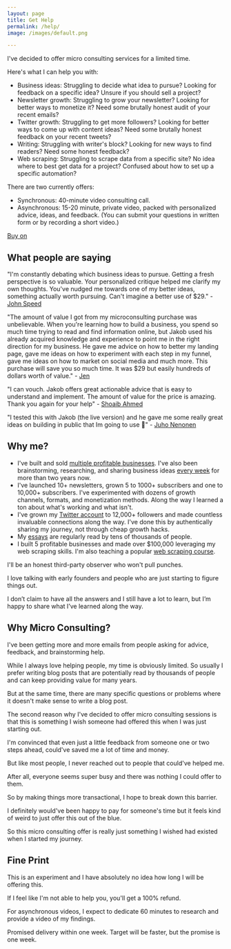```yaml
---
layout: page
title: Get Help
permalink: /help/
image: /images/default.png

---
```


I've decided to offer micro consulting services for a limited time.

Here's what I can help you with:

* Business ideas: Struggling to decide what idea to pursue? Looking for feedback on a specific idea? Unsure if you should sell a project?
* Newsletter growth: Struggling to grow your newsletter? Looking for better ways to monetize it? Need some brutally honest audit of your recent emails?
* Twitter growth: Struggling to get more followers? Looking for better ways to come up with content ideas? Need some brutally honest feedback on your recent tweets?
* Writing: Struggling with writer's block? Looking for new ways to find readers? Need some honest feedback?
* Web scraping: Struggling to scrape data from a specific site? No idea where to best get data for a project? Confused about how to set up a specific automation?

There are two currently offers:

* Synchronous: 40-minute video consulting call.
* Asynchronous: 15-20 minute, private video, packed with personalized advice, ideas, and feedback. (You can submit your questions in written form or by recording a short video.) 

<script src="https://gumroad.com/js/gumroad.js"></script>
<a class="gumroad-button" href="https://jakobgreenfeld.gumroad.com/l/uigrl">Buy on</a>


## What people are saying

"I'm constantly debating which business ideas to pursue. Getting a fresh perspective is so valuable. Your personalized critique helped me clarify my own thoughts. You've nudged me towards one of my better ideas, something actually worth pursuing. Can't imagine a better use of $29." - [John Speed](https://twitter.com/John_Speed)

"The amount of value I got from my microconsulting purchase was unbelievable. When you're learning how to build a business, you spend so much time trying to read and find information online, but Jakob used his already acquired knowledge and experience to point me in the right direction for my business. He gave me advice on how to better my landing page, gave me ideas on how to experiment with each step in my funnel, gave me ideas on how to market on social media and much more. This purchase will save you so much time. It was $29 but easily hundreds of dollars worth of value." - [Jen](https://twitter.com/raff_jen)

"I can vouch. Jakob offers great actionable advice that is easy to understand and implement. The amount of value for the price is amazing. Thank you again for your help" - [Shoaib Ahmed](https://twitter.com/ShoaibA323/status/1578324696214704129)


"I tested this with Jakob (the live version) and he gave me some really great ideas on building in public that Im going to use 🙏" - [Juho Nenonen](https://twitter.com/JNeponen/status/1578362698697302016)

## Why me?


* I've built and sold [multiple profitable businesses](/about). I've also been brainstorming, researching, and sharing business ideas [every week](https://brainstorms.substack.com) for more than two years now.
* I've launched 10+ newsletters, grown 5 to 1000+ subscribers and one to 10,000+ subscribers. I've experimented with dozens of growth channels, formats, and monetization methods. Along the way I learned a ton about what's working and what isn't.
* I've grown my [Twitter account](https://twitter.com/jakobgreenfeld) to 12,000+ followers and made countless invaluable connections along the way. I've done this by authentically sharing my journey, not through cheap growth hacks. 
* My [essays](/articles) are regularly read by tens of thousands of people. 
* I built 5 profitable businesses and made over $100,000 leveraging my web scraping skills. I'm also teaching a popular [web scraping course](https://jakobgreenfeld.gumroad.com/l/scraping).

I'll be an honest third-party observer who won't pull punches.

I love talking with early founders and people who are just starting to figure things out. 

I don’t claim to have all the answers and I still have a lot to learn, but I’m happy to share what I’ve learned along the way.


## Why Micro Consulting?

I've been getting more and more emails from people asking for advice, feedback, and brainstorming help. 

While I always love helping people, my time is obviously limited. So usually I prefer writing blog posts that are potentially read by thousands of people and can keep providing value for many years. 

But at the same time, there are many specific questions or problems where it doesn't make sense to write a blog post. 

The second reason why I've decided to offer micro consulting sessions is that this is something I wish someone had offered this when I was just starting out. 

I'm convinced that even just a little feedback from someone one or two steps ahead, could've saved me a lot of time and money.

But like most people, I never reached out to people that could've helped me. 

After all, everyone seems super busy and there was nothing I could offer to them. 

So by making things more transactional, I hope to break down this barrier. 

I definitely would've been happy to pay for someone's time but it feels kind of weird to just offer this out of the blue. 

So this micro consulting offer is really just something I wished had existed when I started my journey. 

## Fine Print

This is an experiment and I have absolutely no idea how long I will be offering this. 

If I feel like I'm not able to help you, you'll get a 100% refund. 

For asynchronous videos, I expect to dedicate 60 minutes to research and provide a video of my findings. 

Promised delivery within one week. Target will be faster, but the promise is one week.





